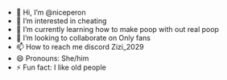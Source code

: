 - 👋 Hi, I’m @niceperon
- 👀 I’m interested in cheating
- 🌱 I’m currently learning how to make poop with out real poop
- 💞️ I’m looking to collaborate on Only fans
- 📫 How to reach me discord Zizi_2029
- 😄 Pronouns: She/him
- ⚡ Fun fact: I like old people

